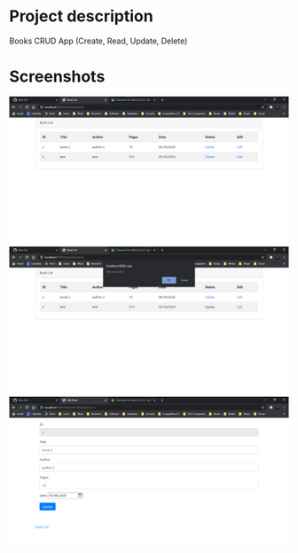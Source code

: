 # Project description
Books CRUD App (Create, Read, Update, Delete)
# Screenshots
![](/screenshots/bookList.png)
![](/screenshots/deleteBook.png)
![](/screenshots/updateBook.png)
